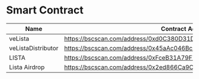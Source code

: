 # Smart Contract

<table><thead><tr><th width="289">Name</th><th>Contract Address</th></tr></thead><tbody><tr><td>veLista</td><td><a href="https://bscscan.com/address/0xd0C380D31DB43CD291E2bbE2Da2fD6dc877b87b3">https://bscscan.com/address/0xd0C380D31DB43CD291E2bbE2Da2fD6dc877b87b3</a></td></tr><tr><td>veListaDistributor</td><td><a href="https://bscscan.com/address/0x45aAc046Bc656991c52cf25E783c6942425ce40C">https://bscscan.com/address/0x45aAc046Bc656991c52cf25E783c6942425ce40C</a></td></tr><tr><td>LISTA</td><td><a href="https://bscscan.com/address/0xFceB31A79F71AC9CBDCF853519c1b12D379EdC46">https://bscscan.com/address/0xFceB31A79F71AC9CBDCF853519c1b12D379EdC46</a></td></tr><tr><td>Lista Airdrop</td><td><a href="https://bscscan.com/address/0x2ed866Ca9C33bf695C78af222d61Bd4D9cB558d3">https://bscscan.com/address/0x2ed866Ca9C33bf695C78af222d61Bd4D9cB558d3</a></td></tr></tbody></table>

